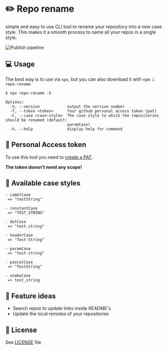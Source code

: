 # ✏️ Repo rename
simple and easy to use CLI tool to rename your repository into a new case style. This makes it a smooth process to name all your repos in a single style.

![Publish pipeline](https://github.com/pscldev/repo-rename/actions/workflows/publish.yml/badge.svg?branch=master)


## 💻 Usage
The best way is to use via `npx`, but you can also download it with `npm i repo-rename`

```
$ npx repo-rename -h

Options:
  -V, --version            output the version number
  -T, --token <token>      Your github personal access token (pat)
  -C, --case <case-style>  The case style to which the repositories should be renamed (default:
                           paramCase)
  -h, --help               display help for command
```


## 🔑 Personal Access token
To use this tool you need to [create a PAT](https://docs.github.com/en/enterprise-server@3.4/authentication/keeping-your-account-and-data-secure/creating-a-personal-access-token).

**The token doesn't need any scope!**


## 🔎 Available case styles
```
- camelCase
 => "testString"

- constantCase
 => "TEST_STRING"

- dotCase
 => "test.string"

- headerCase
 => "Test-String"

- paramCase
 => "test-string"

- pascalCase
 => "TestString"

- snakeCase
 => test_string
```


## 📌 Feature ideas
- Search repos to update links inside README's
- Update the local remotes of your repositories


## 📃 License
See [LICENSE](https://github.com/PsclDev/repo-rename/blob/master/LICENSE) file